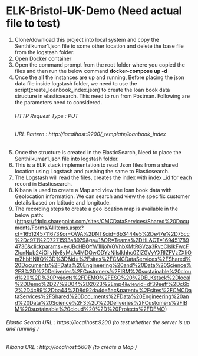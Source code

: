# ELK-Bristol-UK-Demo (Need actual file to test)

1. Clone/download this project into local system and copy the Senthilkumar1.json file to some other location and delete the base file from the logstash folder.
2. Open Docker container  
3. Open the command prompt from the root folder where you copied the files and then run the below command
                                 **docker-compose up -d**
4. Once the all the instances are up and running, Before placing the json data file inside logstash folder, we need to use the script(create_loanbook_index.json) to create the loan book data structure in elasticsearch. This need to run from Postman. Following are the parameters need to considered. 
    ######    HTTP Request Type : PUT 
    ######    URL Pattern : http://localhost:9200/_template/loanbook_index   <br>
5. Once the structure is created in the ElasticSearch, Need to place the Senthilkumar1.json file into logstash folder. <br>
6. This is a ELK stack implementation to read Json files from a shared location using Logstash and pushing the same to Elasticsearch. <br>
7. The Logstash will read the files, creates the index with index _id for each record in Elasticsearch. <br>
8. Kibana is used to create a Map and view the loan book data with Geolocation information. We can search and view the specific customer details based on latitude and longitude.<br>
9. The recording steps to create a geo location map is available in the below path: (https://fdplc.sharepoint.com/sites/CMCDataServices/Shared%20Documents/Forms/AllItems.aspx?ct=1651245711673&or=OWA%2DNT&cid=6b3444e5%2De47e%2D75cc%2Dc971%2D7271593a8979&ga=1&OR=Teams%2DHL&CT=1694517894736&clickparams=eyJBcHBOYW1lIjoiVGVhbXMtRGVza3RvcCIsIkFwcFZlcnNpb24iOiIyNy8yMzA4MDQwODYzNiIsIkhhc0ZlZGVyYXRlZFVzZXIiOmZhbHNlfQ%3D%3D&id=%2Fsites%2FCMCDataServices%2FShared%20Documents%2FData%20Engineering%20and%20Data%20Science%2F3%2D%20Deliveries%2FCustomers%2FIBM%20sustainable%20cloud%20%2D%20Projects%2FDEMO%2FESG%20%2DELKstack%2Dlocal%2DDemo%2D27%2D04%2D2023%2Emp4&viewid=df39eeff%2Dc6b2%2D4c89%2Dba44%2D8d92da4de5ac&parent=%2Fsites%2FCMCDataServices%2FShared%20Documents%2FData%20Engineering%20and%20Data%20Science%2F3%2D%20Deliveries%2FCustomers%2FIBM%20sustainable%20cloud%20%2D%20Projects%2FDEMO)

###### Elastic Search URL : https://localhost:9200 (to test whether the server is up and running )
###### Kibana URL : http://localhost:5601/ (to create a Map )
